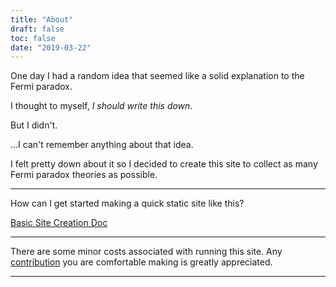 ```yaml
---
title: "About"
draft: false
toc: false
date: "2019-03-22"
---
```


One day I had a random idea that seemed like a solid explanation to the Fermi paradox.

I thought to myself, *I should write this down*.

But I didn't.

...I can't remember anything about that idea.

I felt pretty down about it so I decided to create this site to collect as many Fermi paradox theories as possible.

---
How can I get started making a quick static site like this?

[Basic Site Creation Doc](https://github.com/techthoughts2/fermiparadox/blob/master/docs/fermi_hugo.md)

---
There are some minor costs associated with running this site. Any [contribution](https://www.paypal.com/cgi-bin/webscr?cmd=_s-xclick&hosted_button_id=2GGXV9Q3VW22Q&source=url) you are comfortable making is greatly appreciated.

---